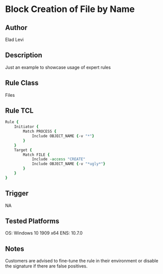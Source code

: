 # Block Creation of File by Name

## Author
Elad Levi

## Description
Just an example to showcase usage of expert rules

## Rule Class 
Files

## Rule TCL
```tcl
Rule {
	Initiator {
		Match PROCESS {
			Include OBJECT_NAME {-v "*"}
		}
	}
	Target {
		Match FILE {
			Include -access "CREATE"
			Include OBJECT_NAME {-v "*ugly*"}
		}
	}
}
```

## Trigger
NA

## Tested Platforms
OS: Windows 10 1909 x64
ENS: 10.7.0

## Notes
Customers are advised to fine-tune the rule in their environment or disable the signature if there are false positives.
